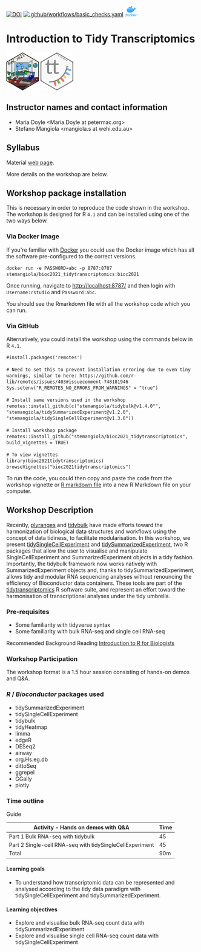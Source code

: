<!-- badges: start -->
[![DOI](https://zenodo.org/badge/343062488.svg)](https://zenodo.org/badge/latestdoi/343062488)
[![.github/workflows/basic_checks.yaml](https://github.com/stemangiola/bioc2021_tidytranscriptomics/workflows/.github/workflows/basic_checks.yaml/badge.svg)](https://github.com/stemangiola/bioc2021_tidytranscriptomics/actions) [![Docker](https://github.com/Bioconductor/BioC2020/raw/master/docs/images/docker_icon.png)](https://hub.docker.com/repository/docker/stemangiola/bioc2021_tidytranscriptomics) 	
<!-- badges: end -->

# Introduction to Tidy Transcriptomics
<p float="left">
<img height="100" alt="bioc2021" src="https://github.com/Bioconductor/BiocStickers/blob/71e4c2cb323c441daa0f2f9d48d3b8bbb564a3e2/events/Bioc2021/BioC2021.png?raw=true"/>
<img height="100" alt="tidybulk" src="https://github.com/Bioconductor/BiocStickers/blob/master/tidybulk/tidybulk.png?raw=true"/>
</p>

## Instructor names and contact information

* Maria Doyle <Maria.Doyle at petermac.org>  
* Stefano Mangiola <mangiola.s at wehi.edu.au>

## Syllabus

Material [web page](https://stemangiola.github.io/bioc2021_tidytranscriptomics/articles/tidytranscriptomics.html).

More details on the workshop are below.

## Workshop package installation 

This is necessary in order to reproduce the code shown in the workshop. The workshop is designed for R `4.1` and can be installed using one of the two ways below.

### Via Docker image

If you're familiar with [Docker](https://docs.docker.com/get-docker/) you could use the Docker image which has all the software pre-configured to the correct versions.

```
docker run -e PASSWORD=abc -p 8787:8787 stemangiola/bioc2021_tidytranscriptomics:bioc2021
```

Once running, navigate to <http://localhost:8787/> and then login with
`Username:rstudio` and `Password:abc`.

You should see the Rmarkdown file with all the workshop code which you can run.

### Via GitHub

Alternatively, you could install the workshop using the commands below in R `4.1`.

```
#install.packages('remotes')

# Need to set this to prevent installation erroring due to even tiny warnings, similar to here: https://github.com/r-lib/remotes/issues/403#issuecomment-748181946
Sys.setenv("R_REMOTES_NO_ERRORS_FROM_WARNINGS" = "true")

# Install same versions used in the workshop
remotes::install_github(c("stemangiola/tidybulk@v1.4.0"", "stemangiola/tidySummarizedExperiment@v1.2.0", "stemangiola/tidySingleCellExperiment@v1.3.0"))

# Install workshop package
remotes::install_github("stemangiola/bioc2021_tidytranscriptomics", build_vignettes = TRUE)

# To view vignettes
library(bioc2021tidytranscriptomics)
browseVignettes("bioc2021tidytranscriptomics")
```

To run the code, you could then copy and paste the code from the workshop vignette or [R markdown file](https://raw.githubusercontent.com/stemangiola/bioc2021_tidytranscriptomics/master/vignettes/tidytranscriptomics.Rmd) into a new R Markdown file on your computer.

## Workshop Description

Recently, [plyranges](https://bioconductor.org/packages/release/bioc/html/plyranges.html) and [tidybulk](https://www.bioconductor.org/packages/release/bioc/html/tidybulk.html) have made efforts toward the harmonization of biological data structures and workflows using the concept of data tidiness, to facilitate modularisation. In this workshop, we present [tidySingleCellExperiment](https://stemangiola.github.io/tidySingleCellExperiment/) and [tidySummarizedExperiment](https://stemangiola.github.io/tidySummarizedExperiment/), two R packages that allow the user to visualise and manipulate SingleCellExperiment and SummarizedExperiment objects in a tidy fashion. Importantly, the tidybulk framework now works natively with SummarizedExperiment objects and, thanks to tidySummarizedExperiment, allows tidy and modular RNA sequencing analyses without renouncing the efficiency of Bioconductor data containers. These tools are part of the [tidytranscriptomics](https://github.com/stemangiola/tidytranscriptomics) R software suite, and represent an effort toward the harmonisation of transcriptional analyses under the tidy umbrella.

### Pre-requisites

* Some familiarity with tidyverse syntax
* Some familiarity with bulk RNA-seq and single cell RNA-seq

Recommended Background Reading
[Introduction to R for Biologists](https://melbournebioinformatics.github.io/r-intro-biologists/intro_r_biologists.html)

### Workshop Participation

The workshop format is a 1.5 hour session consisting of hands-on demos and Q&A.

### _R_ / _Bioconductor_ packages used

* tidySummarizedExperiment
* tidySingleCellExperiment
* tidybulk
* tidyHeatmap
* limma
* edgeR
* DESeq2
* airway
* org.Hs.eg.db
* dittoSeq
* ggrepel
* GGally
* plotly


### Time outline

Guide

| Activity - Hands on demos with Q&A                                 | Time |
|--------------------------------------------------------------------|------|
| Part 1 Bulk RNA-seq with tidybulk                                  |  45  |
| Part 2 Single-cell RNA-seq with tidySingleCellExperiment           |  45  |
| Total                                                              |  90m |


#### Learning goals

* To understand how transcriptomic data can be represented and analysed according to the tidy data paradigm with tidySingleCellExperiment and tidySummarizedExperiment.

#### Learning objectives
* Explore and visualise bulk RNA-seq count data with tidySummarizedExperiment
* Explore and visualise single cell RNA-seq  count data with tidySingleCellExperiment
